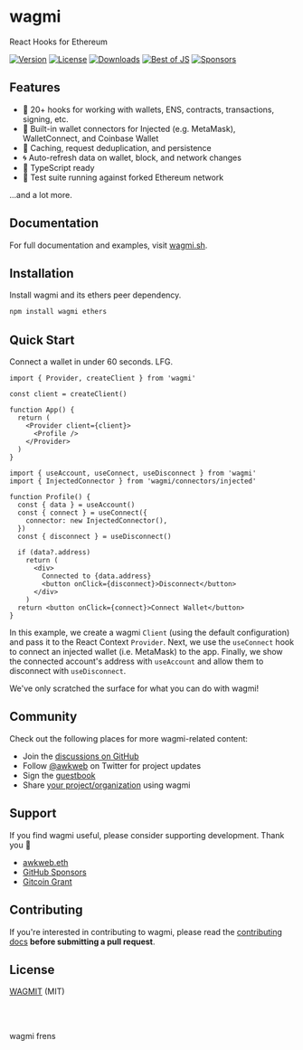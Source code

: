# wagmi

React Hooks for Ethereum

[![Version](https://img.shields.io/npm/v/wagmi?label=&colorB=3fba11)](https://www.npmjs.com/package/wagmi) [![License](https://img.shields.io/npm/l/wagmi?label=&colorB=3fba11)](/LICENSE) [![Downloads](https://img.shields.io/npm/dm/wagmi?colorA=161b22&colorB=3fba11&label=Downloads)](https://www.npmjs.com/package/wagmi) [![Best of JS](https://img.shields.io/endpoint?colorA=161b22&colorB=3fba11&url=https://bestofjs-serverless.now.sh/api/project-badge?fullName=tmm%2Fwagmi%26since=daily)](https://bestofjs.org/projects/wagmi) [![Sponsors](https://img.shields.io/github/sponsors/tmm?colorA=161b22&colorB=3fba11&label=Sponsors)](https://github.com/sponsors/tmm)

## Features

- 🚀 20+ hooks for working with wallets, ENS, contracts, transactions, signing, etc.
- 💼 Built-in wallet connectors for Injected (e.g. MetaMask), WalletConnect, and Coinbase Wallet
- 👟 Caching, request deduplication, and persistence
- 🌀 Auto-refresh data on wallet, block, and network changes
- 🦄 TypeScript ready
- 🌳 Test suite running against forked Ethereum network

...and a lot more.

## Documentation

For full documentation and examples, visit [wagmi.sh](https://wagmi.sh).

## Installation

Install wagmi and its ethers peer dependency.

```bash
npm install wagmi ethers
```

## Quick Start

Connect a wallet in under 60 seconds. LFG.

```tsx
import { Provider, createClient } from 'wagmi'

const client = createClient()

function App() {
  return (
    <Provider client={client}>
      <Profile />
    </Provider>
  )
}
```

```tsx
import { useAccount, useConnect, useDisconnect } from 'wagmi'
import { InjectedConnector } from 'wagmi/connectors/injected'

function Profile() {
  const { data } = useAccount()
  const { connect } = useConnect({
    connector: new InjectedConnector(),
  })
  const { disconnect } = useDisconnect()

  if (data?.address)
    return (
      <div>
        Connected to {data.address}
        <button onClick={disconnect}>Disconnect</button>
      </div>
    )
  return <button onClick={connect}>Connect Wallet</button>
}
```

In this example, we create a wagmi `Client` (using the default configuration) and pass it to the React Context `Provider`. Next, we use the `useConnect` hook to connect an injected wallet (i.e. MetaMask) to the app. Finally, we show the connected account's address with `useAccount` and allow them to disconnect with `useDisconnect`.

We've only scratched the surface for what you can do with wagmi!

## Community

Check out the following places for more wagmi-related content:

- Join the [discussions on GitHub](https://github.com/tmm/wagmi/discussions)
- Follow [@awkweb](https://twitter.com/awkweb) on Twitter for project updates
- Sign the [guestbook](https://github.com/tmm/wagmi/discussions/2)
- Share [your project/organization](https://github.com/tmm/wagmi/discussions/201) using wagmi

## Support

If you find wagmi useful, please consider supporting development. Thank you 🙏

- [awkweb.eth](https://etherscan.io/enslookup-search?search=awkweb.eth)
- [GitHub Sponsors](https://github.com/sponsors/tmm)
- [Gitcoin Grant](https://gitcoin.co/grants/4493/wagmi-react-hooks-library-for-ethereum)

## Contributing

If you're interested in contributing to wagmi, please read the [contributing docs](/.github/CONTRIBUTING.md) **before submitting a pull request**.

## License

[WAGMIT](/LICENSE) (MIT)

<br />
<br />

wagmi frens
